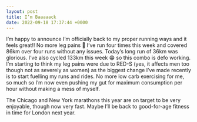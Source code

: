 ```yaml
---
layout: post
title: I’m Baaaaack
date: 2022-09-18 17:37:44 +0000
---
```

<p>
 I’m happy to announce I’m officially back to my proper running ways and it feels great!! No more leg pains 🥳 I’ve run four times this week and covered 86km over four runs without any issues. Today’s long run of 36km was glorious. I’ve also cycled 133km this week 😁 so this combo is defo working. I’m starting to think my leg pains were due to RED-S (yes, it affects men too though not as severely as women) as the biggest change I’ve made recently is to start fuelling my runs and rides. No more low carb exercising for me, so much so I’m now even pushing my gut for maximum consumption per hour without making a mess of myself.
 <br />
</p>
<p>The Chicago and New York marathons this year are on target to be very enjoyable, though now very fast. Maybe I’ll be back to good-for-age fitness in time for London next year.</p>

